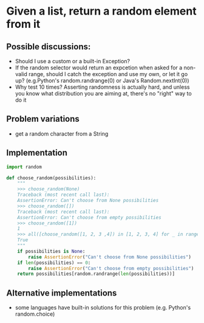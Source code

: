 # Given a list, return a random element from it

## Possible discussions:

- Should I use a custom or a built-in Exception?
- If the random selector would return an expcetion when asked for a non-valid range, should I catch the exception and use my own, or let it go up? (e.g.Python's random.randrange(0) or Java's Random.nextInt(0))
- Why test 10 times? Asserting randomness is actually hard, and unless you know what distribution you are aiming at, there's no "right" way to do it


## Problem variations

- get a random character from a String

## Implementation

```python
import random

def choose_random(possibilities):
    """
    >>> choose_random(None)
    Traceback (most recent call last):
    AssertionError: Can't choose from None possibilities
    >>> choose_random([])
    Traceback (most recent call last):
    AssertionError: Can't choose from empty possibilities
    >>> choose_random([1])
    1
    >>> all([choose_random([1, 2, 3 ,4]) in [1, 2, 3, 4] for _ in range(10)])
    True
    """
    if possibilities is None:
        raise AssertionError("Can't choose from None possibilities")
    if len(possibilities) == 0:
        raise AssertionError("Can't choose from empty possibilities")
    return possibilities[random.randrange(len(possibilities))]
```

## Alternative implementations

- some languages have built-in solutions for this problem (e.g. Python's random.choice)
